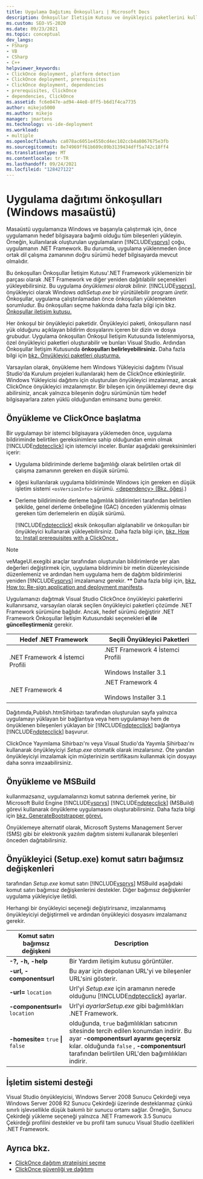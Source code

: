 ```yaml
---
title: Uygulama Dağıtımı Önkoşulları | Microsoft Docs
description: Önkoşullar İletişim Kutusu ve önyükleyici paketlerini kullanma dahil olmak üzere uygulamalarınız için dağıtım önkoşulları hakkında bilgi edinmek.
ms.custom: SEO-VS-2020
ms.date: 09/23/2021
ms.topic: conceptual
dev_langs:
- FSharp
- VB
- CSharp
- C++
helpviewer_keywords:
- ClickOnce deployment, platform detection
- ClickOnce deployment, prerequisites
- ClickOnce deployment, dependencies
- prerequisites, ClickOnce
- dependencies, ClickOnce
ms.assetid: fc6e047e-ad94-44e8-8ff5-b6d1f4ca7735
author: mikejo5000
ms.author: mikejo
manager: jmartens
ms.technology: vs-ide-deployment
ms.workload:
- multiple
ms.openlocfilehash: ca078ac6051e4550cd4ec102ccb4a8067675e3fb
ms.sourcegitcommit: 8e74969ff61b609c89b3139434dff5a742c18ff4
ms.translationtype: MT
ms.contentlocale: tr-TR
ms.lasthandoff: 09/24/2021
ms.locfileid: "128427122"
---
```

# <a name="application-deployment-prerequisites-windows-desktop"></a>Uygulama dağıtımı önkoşulları (Windows masaüstü)

Masaüstü uygulamanıza Windows ve başarıyla çalıştırmak için, önce uygulamanın hedef bilgisayara bağımlı olduğu tüm bileşenleri yükleyin. Örneğin, kullanılarak oluşturulan uygulamaların [!INCLUDE[vsprvs](../code-quality/includes/vsprvs_md.md)] çoğu, uygulamanın .NET Framework. Bu durumda, uygulama yüklenmeden önce ortak dil çalışma zamanının doğru sürümü hedef bilgisayarda mevcut olmalıdır.

Bu önkoşulları  Önkoşullar İletişim Kutusu'.NET Framework yüklemenizin bir parçası olarak .NET Framework ve diğer yeniden dağıtılabilir seçenekleri yükleyebilirsiniz. Bu uygulama *önyüklemesi olarak bilinir.* [!INCLUDE[vsprvs](../code-quality/includes/vsprvs_md.md)], önyükleyici olarak Windows *adlıSetup.exe* bir yürütülebilir program *üretir.* Önkoşullar, uygulama çalıştırılamadan önce önkoşulları yüklemekten sorumludur. Bu önkoşulları seçme hakkında daha fazla bilgi için bkz. [Önkoşullar iletişim kutusu.](../ide/reference/prerequisites-dialog-box.md)

Her önkoşul bir önyükleyici paketidir. Önyükleyici paketi, önkoşulların nasıl yük olduğunu açıklayan bildirim dosyalarını içeren bir dizin ve dosya grubudur. Uygulama önkoşulları Önkoşul İletişim Kutusunda listelenmiyorsa, özel önyükleyici paketleri oluşturabilir ve bunları Visual Studio. Ardından Önkoşullar İletişim Kutusunda **önkoşulları belirleyebilirsiniz.** Daha fazla bilgi için [bkz. Önyükleyici paketleri oluşturma.](../deployment/creating-bootstrapper-packages.md)

Varsayılan olarak, önyükleme hem Windows Yükleyicisi dağıtımı (Visual Studio'da Kurulum projeleri kullanılarak) hem de ClickOnce etkinleştirilir. Windows Yükleyicisi dağıtımı için oluşturulan önyükleyici imzalanmaz, ancak ClickOnce önyükleyici imzalanmıştır. Bir bileşen için önyüklemeyi devre dışı abilirsiniz, ancak yalnızca bileşenin doğru sürümünün tüm hedef bilgisayarlara zaten yüklü olduğundan eminsanız bunu gerekir.

## <a name="bootstrapping-and-clickonce-deployment"></a>Önyükleme ve ClickOnce başlatma
 Bir uygulamayı bir istemci bilgisayara yüklemeden önce, uygulama bildiriminde belirtilen gereksinimlere sahip olduğundan emin olmak [!INCLUDE[ndptecclick](../deployment/includes/ndptecclick_md.md)] için istemciyi inceler. Bunlar aşağıdaki gereksinimleri içerir:

- Uygulama bildiriminde derleme bağımlılığı olarak belirtilen ortak dil çalışma zamanının gereken en düşük sürümü.

- öğesi kullanılarak uygulama bildiriminde Windows için gereken en düşük işletim sistemi `<osVersionInfo>` sürümü. [ \<dependency> (Bkz. öğesi](../deployment/dependency-element-clickonce-application.md).)

- Derleme bildiriminde derleme bağımlılık bildirimleri tarafından belirtilen şekilde, genel derleme önbelleğine (GAC) önceden yüklenmiş olması gereken tüm derlemelerin en düşük sürümü.

  [!INCLUDE[ndptecclick](../deployment/includes/ndptecclick_md.md)] eksik önkoşulları algılanabilir ve önkoşulları bir önyükleyici kullanarak yükleyebilirsiniz. Daha fazla bilgi için, [bkz. How to: Install prerequisites with a ClickOnce .](../deployment/how-to-install-prerequisites-with-a-clickonce-application.md)

> [!NOTE]
> veMageUI.exegibi araçlar tarafından oluşturulan bildirimlerde yer alan değerleri değiştirmek için, uygulama bildirimini bir metin düzenleyicisinde düzenlemeniz ve ardından hem uygulama hem de dağıtım bildirimlerini yeniden [!INCLUDE[vsprvs](../code-quality/includes/vsprvs_md.md)] imzalamanız gerekir. ** Daha fazla bilgi için, [bkz. How to: Re-sign application and deployment manifests](../deployment/how-to-re-sign-application-and-deployment-manifests.md).

 Uygulamanızı dağıtmak Visual Studio ClickOnce önyükleyici paketlerini kullanırsanız, varsayılan olarak seçilen önyükleyici paketleri çözümde .NET Framework sürümüne bağlıdır. Ancak, hedef sürümü değiştirir .NET Framework Önkoşullar İletişim Kutusundaki seçenekleri **el ile güncelleştirmeniz** gerekir.

|Hedef .NET Framework|Seçili Önyükleyici Paketleri|
|---------------------------|------------------------------------|
|.NET Framework 4 İstemci Profili|.NET Framework 4 İstemci Profili<br /><br /> Windows Installer 3.1|
|.NET Framework 4|.NET Framework 4<br /><br /> Windows Installer 3.1|

 Dağıtımda,Publish.htmSihirbazı tarafından oluşturulan sayfa yalnızca uygulamayı yüklayan bir bağlantıya veya hem uygulamayı hem de önyüklenen bileşenleri yüklayan bir [!INCLUDE[ndptecclick](../deployment/includes/ndptecclick_md.md)] bağlantıya  [!INCLUDE[ndptecclick](../deployment/includes/ndptecclick_md.md)] başvurur.

 ClickOnce Yayımlama Sihirbazı'nı veya Visual Studio'da Yayımla Sihirbazı'nı kullanarak önyükleyiciyi *Setup.exe* otomatik olarak imzalarsınız. Öte yandan önyükleyiciyi imzalamak için müşterinizin sertifikasını kullanmak için dosyayı daha sonra imzaabilirsiniz.

## <a name="bootstrapping-and-msbuild"></a>Önyükleme ve MSBuild
 kullanmazsanız, uygulamalarınızı komut satırına derlemek yerine, bir Microsoft Build Engine [!INCLUDE[vsprvs](../code-quality/includes/vsprvs_md.md)] [!INCLUDE[ndptecclick](../deployment/includes/ndptecclick_md.md)] (MSBuild) görevi kullanarak önyükleme uygulamasını oluşturabilirsiniz. Daha fazla bilgi için [bkz. GenerateBootstrapper görevi.](../msbuild/generatebootstrapper-task.md)

 Önyüklemeye alternatif olarak, Microsoft Systems Management Server (SMS) gibi bir elektronik yazılım dağıtım sistemi kullanarak bileşenleri önceden dağıtabilirsiniz.

## <a name="bootstrapper-setupexe-command-line-arguments"></a>Önyükleyici (Setup.exe) komut satırı bağımsız değişkenleri
 tarafından *Setup.exe* komut satırı [!INCLUDE[vsprvs](../code-quality/includes/vsprvs_md.md)] MSBuild aşağıdaki komut satırı bağımsız değişkenlerini destekler. Diğer bağımsız değişkenler uygulama yükleyiciye iletildi.

 Herhangi bir önyükleyici seçeneği değiştirirsanız, imzalanmamış önyükleyiciyi değiştirmeli ve ardından önyükleyici dosyasını imzalamanız gerekir.

| Komut satırı bağımsız değişkeni | Description |
| - | - |
| **-?, -h, -help** | Bir Yardım iletişim kutusu görüntüler. |
| **-url, -componentsurl** | Bu ayar için depolanan URL'yi ve bileşenler URL'sini gösterir. |
| **-url=** `location` | Url'yi *Setup.exe* için aramanın nerede olduğunu [!INCLUDE[ndptecclick](../deployment/includes/ndptecclick_md.md)] ayarlar. |
| **-componentsurl=** `location` | Url'yi *ayarlarSetup.exe* gibi bağımlılıkları .NET Framework. |
| **-homesite=** `true` **&#124;** `false` | olduğunda, `true` bağımlılıkları satıcının sitesinde tercih edilen konumdan indirir. Bu ayar **-componentsurl ayarını geçersiz** kılar. olduğunda `false` , **-componentsurl** tarafından belirtilen URL'den bağımlılıkları indirir. |

## <a name="operating-system-support"></a>İşletim sistemi desteği
 Visual Studio önyükleyicisi, Windows Server 2008 Sunucu Çekirdeği veya Windows Server 2008 R2 Sunucu Çekirdeği üzerinde desteklanmaz çünkü sınırlı işlevsellikle düşük bakımlı bir sunucu ortamı sağlar. Örneğin, Sunucu Çekirdeği yükleme seçeneği yalnızca .NET Framework 3.5 Sunucu Çekirdeği profilini destekler ve bu profil tam sunucu Visual Studio özellikleri .NET Framework.

## <a name="see-also"></a>Ayrıca bkz.
- [ClickOnce dağıtım stratejisini seçme](../deployment/choosing-a-clickonce-deployment-strategy.md)
- [ClickOnce güvenliği ve dağıtımı](../deployment/clickonce-security-and-deployment.md)